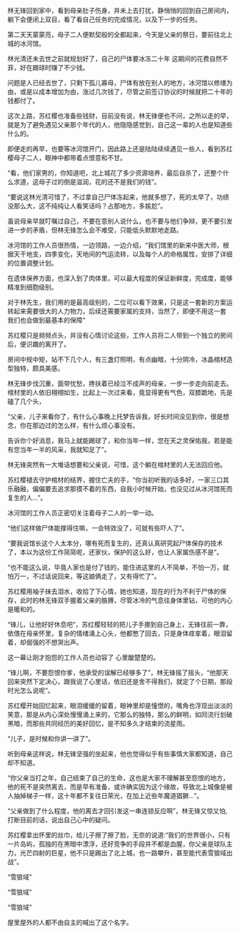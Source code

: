 林无锋回到家中，看到母亲肚子伤身，并未上去打扰，静悄悄的回到自己房间内，躺下会便闭上双目，看了看自己任务的完成情况，以及下一步的任务。

第二天天蒙蒙亮，母子二人便默契般的全都起来，今天是父亲的祭日，要前往北上城的冰河馆。

林光清还未去世之前就规划好了，自己的尸体要冰冻二十年 这期间的花费自然不菲，好在踢球时赚了不少钱。

问题是人已经去世了，只剩下孤儿寡母，尸体有放在别人的地方，冰河馆以修缮为由，或是以成本增加为由，涨过几次钱了，尽管之前签订协议的时候就把二十年的钱都付了。

这次上路，苏红樱也准备些钱财，目前没有说，林无锋便也不问，之所以走的早，就是为了避免遇见父亲那个年代的人，他隐隐感觉到，自己这一辈的人也是知道些什么的。

即便走的再早，也要等冰河馆开门，因此路上还是陆陆续续遇见一些人，看到苏红樱母子二人，眼神中都带着点恨意和不甘。

“看，他们家男的，你知道吧，北上城花了多少资源培养，最后自杀了，还整个什么求道，这母子过的倒是滋润，花的还不是我们的钱”。

“要说这林光清可惜了，不过拿自己尸体冻起来，他就多想了，死的太早了，功绩没那么大，这不纯纯让人看笑话吗？占那地方，多尴尬”。

虽说母亲早就叮嘱过自己，不要在意别人说什么，也不要与他们争辩，更不要引发进一步的矛盾，但林无锋怎么会不难受，只能低头默默地走路。

冰河馆的工作人员很热情，一边领路，一边介绍，“我们馆里的新来中医大师，根据天干地支，四季变化，天地间的气运流转，以及每个人的命格属性，安排了详细的位置调整计划。

在遗体保养方面，也深入到了肉体里，可以最大程度的保证新鲜度，完成度，能够精准到细胞级别。

对于林先生，我们用的是最高级别的，二位可以看下效果，只是这一套新的方案运转起来需要很大的人力物力，后续还需要家属的支持，当然了，即便不用这一套 我们也会做到最基本的保障”

苏红樱只是频频点头，并没有心情讨论这些，工作人员将二人带到一个独立的房间后，便识趣的离开了。

房间中规中矩，站不下几个人，有三盏灯照明，有点幽暗，十分阴冷，冰晶棺材造型独特，颇具美感。

林无锋步伐沉重，面带忧愁，搀扶着已经泣不成声的母亲，一步一步走向前走去。棺材里的人依旧栩栩如生，比起上一次过来看，竟显得更有气色，双膝跪地，先是磕了几个头，

“父亲，儿子来看你了，有什么心事晚上托梦告诉我，好长时间没见到你，很是想念，你在那边过的怎么样，有什么烦心事没有。

告诉你个好消息，我马上就能踢球了，和你当年一样，您在天之灵保佑我，若是能有您当年一半的风采，我就知足了”。

林无锋突然有一大堆话想要和父亲说，可惜，这个躺在棺材里的人无法回应他。

苏红樱褪去守护棺材的结界，握住亡夫的手，“你当初听我的话多好，一家三口其乐融融，偏偏要去追求那摸不着的东西，自我小时候开始，也没见过从冰河馆死而复生的人...”。

冰河馆的工作人员正密切关注着母子二人的一举一动。

“他们这样做尸体能撑得住嘛，一会特效没了，可就有些吓人了”。

“要我说馆长这个人太本分，哪有死而复生的，还真认真研究起尸体保存的技术了，本以为这份工作简简呢，还家伙，保护的这么好，也让人家属伤感不是”。

“也不能这么说，毕竟人家也是付了钱的，能住进这里的人不简单，不怕一万，就怕万一，不过话说回来，等这娘俩走了，又有得忙了”。

苏红樱用袖子抹去泪水，收拾了下心情，她也知道，现在的行为不利于尸体的保存，此时的林无锋双手握着父亲的胳膊，尽管冰冷的气息往身体里钻，可他的内心是暖和的。

“锋儿，让他好好休息吧”，苏红樱轻轻的把儿子手挪到自己身上，无锋往前一靠，依偎在母亲怀里，复杂的情绪涌上心头，他都憋了回去，只是身体痉挛着，眼泪留着，却倔强的不想哭出声。

这一幕让刚才抱怨的工作人员也动容了 心里酸楚楚的。

“锋儿啊，不要怨恨你爹，他承受的误解已经够多了”，林无锋摇了摇头，“他那天回来突然下定决心，跟我说了心里话，依旧还是舍不得我们，就定了个日期，那段时光怎么说呢”。

苏红樱开始回忆起来，眼泪缓缓的留着，眼神里却是憧憬的，嘴角也浮现出淡淡的笑意，那是从内心深处慢慢涌上来的，它那么的独特，那么的鲜明，如同流行划破黑暗，而那些共同经历的美好回忆，是不知多久才结束的流星雨。

“儿子，是时候和你讲一讲了”。

听到母亲这样说，林无锋坚强的坐起来，他也觉得似乎有些事情大家都知道，自己却不知道。

“你父亲当打之年，自己结束了自己的生命，这也是大家不理解甚至怨恨的地方，他的死不是突然离去，而是早有准备，或许确实因为这个缘故，导致北上城像是被人抽掉梯子一样，这十年都不复往日荣光，在加上近些年魔道猖獗...”。

“父亲做到了什么程度，他的离去才回引发这一串连锁反应啊”，林无锋又惊又怕,打断目前的话，说出自己心中的疑问。

苏红樱拿出怀里的丝巾，给儿子擦了擦了脸，无奈的说道:“我们的世界很小，只有一片岛屿，孤独的在黑暗中漂浮，还好竞争的手段并不都是血腥，你父亲是球队主力，光芒四射的巨星，他不只是踢出了北上城，也一路攀升，甚至能代表雪狼域出战”。

“雪狼域”

“雪狼域”

“雪狼域”

屋里屋外的人都不由自主的喊出了这个名字。
